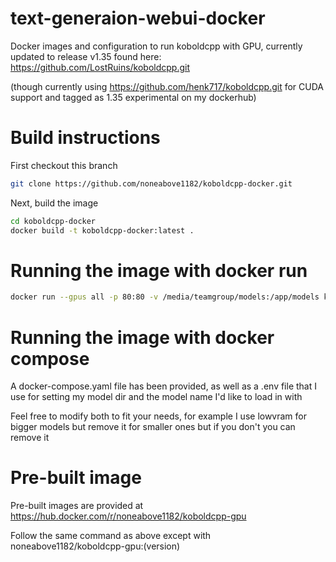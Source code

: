 # text-generaion-webui-docker

Docker images and configuration to run koboldcpp with GPU, currently updated to release v1.35 found here: https://github.com/LostRuins/koboldcpp.git

(though currently using https://github.com/henk717/koboldcpp.git for CUDA support and tagged as 1.35 experimental on my dockerhub)

# Build instructions

First checkout this branch

```sh
git clone https://github.com/noneabove1182/koboldcpp-docker.git
```

Next, build the image

```sh
cd koboldcpp-docker
docker build -t koboldcpp-docker:latest .
```

# Running the image with docker run

```sh
docker run --gpus all -p 80:80 -v /media/teamgroup/models:/app/models koboldcpp-docker:latest --model /app/models/wizardlm-13b-v1.1.ggmlv3.q4_1.bin --port 80 --threads 6 --usecublas --gpulayers 43
```

# Running the image with docker compose

A docker-compose.yaml file has been provided, as well as a .env file that I use for setting my model dir and the model name I'd like to load in with

Feel free to modify both to fit your needs, for example I use lowvram for bigger models but remove it for smaller ones but if you don't you can remove it

# Pre-built image

Pre-built images are provided at https://hub.docker.com/r/noneabove1182/koboldcpp-gpu

Follow the same command as above except with noneabove1182/koboldcpp-gpu:(version)
